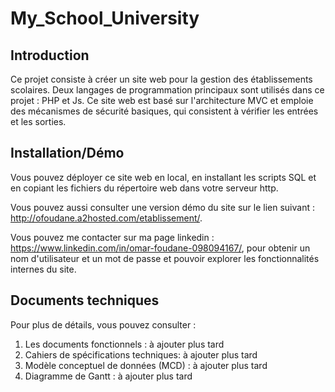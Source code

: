 # My_School_University

## Introduction
Ce projet consiste à créer un site web pour la gestion des établissements scolaires. Deux langages de programmation principaux sont utilisés dans ce projet : PHP et Js. Ce site web est basé sur l'architecture MVC et emploie des mécanismes de sécurité basiques, qui consistent à vérifier les entrées et les sorties.

## Installation/Démo
Vous pouvez déployer ce site web en local, en installant les scripts SQL et en copiant les fichiers du répertoire web dans votre serveur http. 

Vous pouvez aussi consulter une version démo du site sur le lien suivant : http://ofoudane.a2hosted.com/etablissement/. 

Vous pouvez me contacter sur ma page linkedin : https://www.linkedin.com/in/omar-foudane-098094167/, pour obtenir un nom d'utilisateur et un mot de passe et pouvoir explorer les fonctionnalités internes du site.

## Documents techniques
Pour plus de détails, vous pouvez consulter :
1. Les documents fonctionnels : à ajouter plus tard
2. Cahiers de spécifications techniques: à ajouter plus tard
3. Modèle conceptuel de données (MCD) : à ajouter plus tard
4. Diagramme de Gantt : à ajouter plus tard
